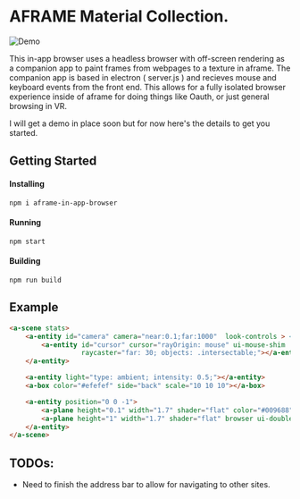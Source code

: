 # AFRAME Material Collection.
![Demo](https://raw.githubusercontent.com/shaneharris/aframe-in-app-browser/master/demo.gif)

This in-app browser uses a headless browser with off-screen rendering as a companion app to paint frames from webpages to a texture in aframe.
The companion app is based in electron ( server.js ) and recieves mouse and keyboard events from the front end. This allows for a fully
isolated browser experience inside of aframe for doing things like Oauth, or just general browsing in VR.


I will get a demo in place soon but for now here's the details to get you started.


## Getting Started

#### Installing

```
npm i aframe-in-app-browser
```

#### Running

```
npm start
```

#### Building

```
npm run build
```



## Example

```HTML
<a-scene stats>
    <a-entity id="camera" camera="near:0.1;far:1000"  look-controls > <!--wasd-controls-->
        <a-entity id="cursor" cursor="rayOrigin: mouse" ui-mouse-shim
                  raycaster="far: 30; objects: .intersectable;"></a-entity>
    </a-entity>

    <a-entity light="type: ambient; intensity: 0.5;"></a-entity>
    <a-box color="#efefef" side="back" scale="10 10 10"></a-box>

    <a-entity position="0 0 -1">
        <a-plane height="0.1" width="1.7" shader="flat" color="#009688" curved-plane position="0 0.55 0"></a-plane>
        <a-plane height="1" width="1.7" shader="flat" browser ui-double-click curved-plane class="intersectable"></a-plane>
    </a-entity>
</a-scene>
```

## TODOs:

* Need to finish the address bar to allow for navigating to other sites.